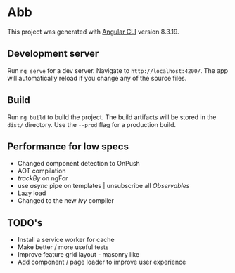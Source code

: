 # Abb

This project was generated with [Angular CLI](https://github.com/angular/angular-cli) version 8.3.19.

## Development server

Run `ng serve` for a dev server. Navigate to `http://localhost:4200/`. The app will automatically reload if you change any of the source files.

## Build

Run `ng build` to build the project. The build artifacts will be stored in the `dist/` directory. Use the `--prod` flag for a production build.


## Performance for low specs
  - Changed component detection to OnPush
  - AOT compilation
  - *trackBy* on ngFor
  - use *async* pipe on templates | unsubscribe all *Observables*
  - Lazy load
  - Changed to the new *Ivy* compiler

## TODO's
- Install a service worker for cache
- Make better / more useful tests
- Improve feature grid layout - masonry like
- Add component / page loader to improve user experience
